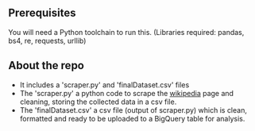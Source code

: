 ## Prerequisites
You will need a Python toolchain to run this. (Libraries required: pandas, bs4, re, requests, urllib)

## About the repo
* It includes a 'scraper.py' and 'finalDataset.csv' files
* The 'scraper.py' a python code to scrape the [wikipedia](https://en.wikipedia.org/wiki/List_of_United_States_cities_by_population) page and cleaning, storing the collected data in a csv file.
* The 'finalDataset.csv' a csv file (output of scraper.py) which is clean, formatted and ready to be uploaded to a BigQuery table for analysis.
